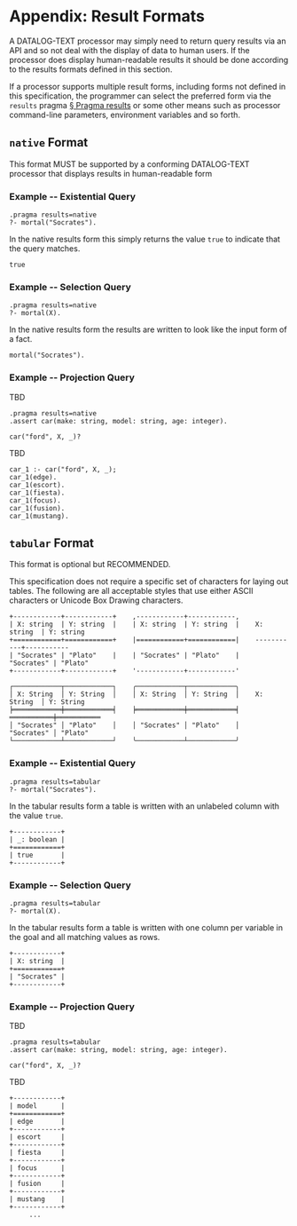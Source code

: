 # Appendix: Result Formats

A DATALOG-TEXT processor may simply need to return query results via an API and so not deal with the display of data to human users. If the processor does display human-readable results it should be done according to the results formats defined in this section.

If a processor supports multiple result forms, including forms not defined in this specification, the programmer can select the preferred form via the `results` pragma [§&nbsp;Pragma results](pragmas.md#pragma-results) or some other means such as processor command-line parameters, environment variables and so forth.

## `native` Format

This format MUST be supported by a conforming DATALOG-TEXT processor that displays results in human-readable form

### Example -- Existential Query

```datalog
.pragma results=native
?- mortal("Socrates").
```

In the native results form this simply returns the value `true` to indicate that the query matches.

```datalog
true
```

### Example -- Selection Query

```datalog
.pragma results=native
?- mortal(X).
```

In the native results form the results are written to look like the input form of a fact.

```datalog
mortal("Socrates").
```

### Example -- Projection Query

TBD

```datalog
.pragma results=native
.assert car(make: string, model: string, age: integer).

car("ford", X, _)?
```

TBD

```datalog
car_1 :- car("ford", X, _);
car_1(edge).
car_1(escort).
car_1(fiesta).
car_1(focus).
car_1(fusion).
car_1(mustang).
```

## `tabular` Format

This format is optional but RECOMMENDED.

This specification does not require a specific set of characters for laying out tables. The following are all acceptable styles that use either ASCII characters or Unicode Box Drawing characters.

```text
+------------+------------+    ,------------+------------,    
| X: string  | Y: string  |    | X: string  | Y: string  |    X: string  | Y: string
+============+============+    |============+============|    -----------+-----------
| "Socrates" | "Plato"    |    | "Socrates" | "Plato"    |    "Socrates" | "Plato"    
+------------+------------+    '------------+------------'    

┌────────────┬────────────┐    ╭────────────┬────────────╮    
│ X: String  │ Y: String  │    │ X: String  │ Y: String  │    X: String  │ Y: String 
╞════════════╪════════════╡    ╞════════════╪════════════╡    ═══════════╪═══════════
│ "Socrates" │ "Plato"    │    │ "Socrates" │ "Plato"    │    "Socrates" │ "Plato"   
└────────────┴────────────┘    ╰────────────┴────────────╯    
```

### Example -- Existential Query

```datalog
.pragma results=tabular
?- mortal("Socrates").
```

In the tabular results form a table is written with an unlabeled column with the value `true`.

```text
+------------+
| _: boolean |
+============+
| true       |
+------------+
```

### Example -- Selection Query

```datalog
.pragma results=tabular
?- mortal(X).
```

In the tabular results form a table is written with one column per variable in the goal and all matching values as rows.

```text
+------------+
| X: string  |
+============+
| "Socrates" |
+------------+
```

### Example -- Projection Query

TBD

```datalog
.pragma results=tabular
.assert car(make: string, model: string, age: integer).

car("ford", X, _)?
```

TBD

```text
+------------+
| model      |
+============+
| edge       |
+------------+
| escort     |
+------------+
| fiesta     |
+------------+
| focus      |
+------------+
| fusion     |
+------------+
| mustang    |
+------------+
     ...
```
